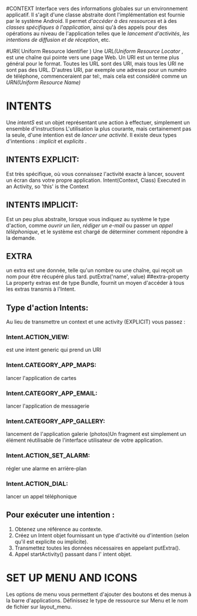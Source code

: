 #CONTEXT
Interface vers des informations globales sur un environnement applicatif. Il s'agit d'une classe abstraite
dont l'implémentation est fournie par le système Android. Il permet _d'accéder à des ressources_ et à 
des _classes spécifiques à l'application_, ainsi qu'à des appels pour des opérations au niveau de l'application 
telles que le _lancement d'activités_, _les intentions de diffusion et de réception_, etc.

#URI( Uniform Resource Identifier )
Une _URL(Uniform Resource Locator_ , est une chaîne qui pointe vers une page Web. Un URI est un terme plus général pour le format.
Toutes les URL sont des URI, mais tous les URI ne sont pas des URL.
D'autres URI, par exemple une adresse pour un numéro de téléphone, commenceraient par tel:,
mais cela est considéré comme un _URN(Uniform Resource Name)_


# INTENTS
Une _intentS_ est un objet représentant une action à effectuer, simplement un ensemble d'instructions
L'utilisation la plus courante,  mais certainement pas la seule, d'une intention est de *_lancer une activité_*.
Il existe deux types d'intentions : _implicit_ et _explicits_ .

 ## INTENTS EXPLICIT:
Est très spécifique, où vous connaissez l'activité exacte à lancer, souvent un écran dans votre propre application.
 Intent(Context, Class)
 Executed in an Activity, so 'this' is the Context

 ## INTENTS IMPLICIT:
Est un peu plus abstraite, lorsque vous indiquez au système le type d'action, comme _ouvrir un lien_,
_rédiger un e-mail_ ou passer un _appel téléphonique_, et le système est chargé de déterminer comment répondre à la demande.

## EXTRA
un extra est une donnée, telle qu'un nombre ou une chaîne, qui reçoit un nom pour être récupéré plus tard.
putExtra('name', value)
  ##extra-property 
La property extras est de type Bundle, fournit un moyen d'accéder à tous les extras transmis à l'Intent.

## Type d'action Intents:
Au lieu de transmettre un context et une activity (EXPLICIT)
vous passez :
### Intent.ACTION_VIEW:
est une intent generic qui prend un URI

### Intent.CATEGORY_APP_MAPS:
lancer l'application de cartes

### Intent.CATEGORY_APP_EMAIL:
lancer l'application de messagerie

### Intent.CATEGORY_APP_GALLERY:
lancement de l'application galerie (photos)Un fragment est simplement un élément réutilisable de l'interface utilisateur de votre application. 

### Intent.ACTION_SET_ALARM: 
régler une alarme en arrière-plan

### Intent.ACTION_DIAL:
lancer un appel téléphonique

## Pour exécuter une intention :
1. Obtenez une référence au contexte.
2. Créez un Intent objet fournissant un type d'activité ou d'intention (selon qu'il est explicite ou implicite).
3. Transmettez toutes les données nécessaires en appelant putExtra().
4. Appel startActivity() passant dans l' intent objet.



# SET UP MENU AND ICONS
Les options de menu vous permettent d'ajouter des boutons et des menus à la barre d'applications.
Définissez le type de ressource sur Menu et le nom de fichier sur layout_menu.



